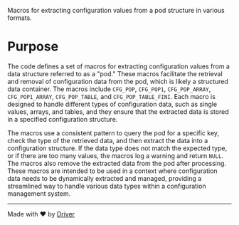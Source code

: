 <!--------------------------------------------------------------------------------->
<!-- IMPORTANT: This file is auto-generated by Driver (https://driver.ai). -------->
<!-- Manual edits may be overwritten on future commits. --------------------------->
<!--------------------------------------------------------------------------------->

Macros for extracting configuration values from a pod structure in various formats.

# Purpose
The code defines a set of macros for extracting configuration values from a data structure referred to as a "pod." These macros facilitate the retrieval and removal of configuration data from the pod, which is likely a structured data container. The macros include `CFG_POP`, `CFG_POP1`, `CFG_POP_ARRAY`, `CFG_POP1_ARRAY`, `CFG_POP_TABLE`, and `CFG_POP_TABLE_FINI`. Each macro is designed to handle different types of configuration data, such as single values, arrays, and tables, and they ensure that the extracted data is stored in a specified configuration structure.

The macros use a consistent pattern to query the pod for a specific key, check the type of the retrieved data, and then extract the data into a configuration structure. If the data type does not match the expected type, or if there are too many values, the macros log a warning and return `NULL`. The macros also remove the extracted data from the pod after processing. These macros are intended to be used in a context where configuration data needs to be dynamically extracted and managed, providing a streamlined way to handle various data types within a configuration management system.

---
Made with ❤️ by [Driver](https://www.driver.ai/)